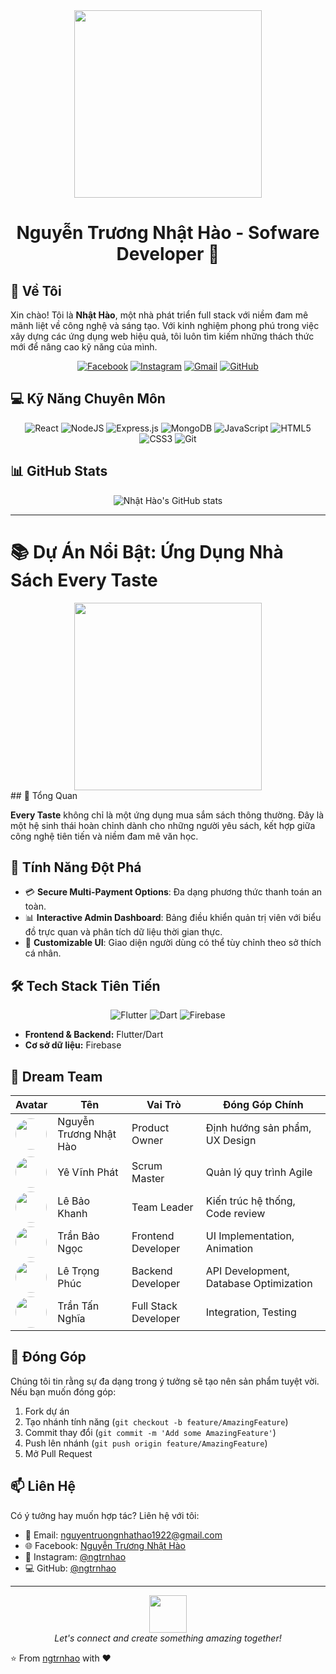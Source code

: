 <div align="center">
  <img src="https://media.giphy.com/media/26tn33aiTi1jkl6H6/giphy.gif" width="300">
  <h1>Nguyễn Trương Nhật Hào - Sofware Developer  🚀</h1>
</div>

## 🌟 Về Tôi

Xin chào! Tôi là **Nhật Hào**, một nhà phát triển full stack với niềm đam mê mãnh liệt về công nghệ và sáng tạo. Với kinh nghiệm phong phú trong việc xây dựng các ứng dụng web hiệu quả, tôi luôn tìm kiếm những thách thức mới để nâng cao kỹ năng của mình.

<div align="center">

[![Facebook](https://img.shields.io/badge/Facebook-%231877F2.svg?style=for-the-badge&logo=Facebook&logoColor=white)](https://facebook.com/Xuhaoo202)
[![Instagram](https://img.shields.io/badge/Instagram-%23E4405F.svg?style=for-the-badge&logo=Instagram&logoColor=white)](https://instagram.com/ngtrnhao)
[![Gmail](https://img.shields.io/badge/Gmail-D14836?style=for-the-badge&logo=gmail&logoColor=white)](mailto:nguyentruongnhathao1922@gmail.com)
[![GitHub](https://img.shields.io/badge/GitHub-%23121011.svg?style=for-the-badge&logo=github&logoColor=white)](https://github.com/ngtrnhao)

</div>

## 💻 Kỹ Năng Chuyên Môn

<div align="center">

![React](https://img.shields.io/badge/react-%2320232a.svg?style=for-the-badge&logo=react&logoColor=%2361DAFB)
![NodeJS](https://img.shields.io/badge/node.js-6DA55F?style=for-the-badge&logo=node.js&logoColor=white)
![Express.js](https://img.shields.io/badge/express.js-%23404d59.svg?style=for-the-badge&logo=express&logoColor=%2361DAFB)
![MongoDB](https://img.shields.io/badge/MongoDB-%234ea94b.svg?style=for-the-badge&logo=mongodb&logoColor=white)
![JavaScript](https://img.shields.io/badge/javascript-%23323330.svg?style=for-the-badge&logo=javascript&logoColor=%23F7DF1E)
![HTML5](https://img.shields.io/badge/html5-%23E34F26.svg?style=for-the-badge&logo=html5&logoColor=white)
![CSS3](https://img.shields.io/badge/css3-%231572B6.svg?style=for-the-badge&logo=css3&logoColor=white)
![Git](https://img.shields.io/badge/git-%23F05033.svg?style=for-the-badge&logo=git&logoColor=white)

</div>

## 📊 GitHub Stats

<div align="center">

![Nhật Hào's GitHub stats](https://github-readme-stats.vercel.app/api?username=ngtrnhao&show_icons=true&theme=radical)

</div>

---

# 📚 Dự Án Nổi Bật: Ứng Dụng Nhà Sách Every Taste

<div align="center">
<img src="https://media.giphy.com/media/l0HlOBZcl7sbV6LnO/giphy.gif" width="300">
</div>
## 🌟 Tổng Quan

**Every Taste** không chỉ là một ứng dụng mua sắm sách thông thường. Đây là một hệ sinh thái hoàn chỉnh dành cho những người yêu sách, kết hợp giữa công nghệ tiên tiến và niềm đam mê văn học.

## 🎯 Tính Năng Đột Phá


- 💳 **Secure Multi-Payment Options**: Đa dạng phương thức thanh toán an toàn.
- 📊 **Interactive Admin Dashboard**: Bảng điều khiển quản trị viên với biểu đồ trực quan và phân tích dữ liệu thời gian thực.
- 🌈 **Customizable UI**: Giao diện người dùng có thể tùy chỉnh theo sở thích cá nhân.

## 🛠️ Tech Stack Tiên Tiến

<div align="center">

![Flutter](https://img.shields.io/badge/Flutter-%2302569B.svg?style=for-the-badge&logo=Flutter&logoColor=white)
![Dart](https://img.shields.io/badge/dart-%230175C2.svg?style=for-the-badge&logo=dart&logoColor=white)
![Firebase](https://img.shields.io/badge/firebase-%23039BE5.svg?style=for-the-badge&logo=firebase)

</div>

- **Frontend & Backend:** Flutter/Dart
- **Cơ sở dữ liệu:** Firebase

## 👥 Dream Team

| Avatar | Tên | Vai Trò | Đóng Góp Chính |
|--------|-----|---------|----------------|
| <img src="https://github.com/ngtrnhao.png" width="50" height="50" style="border-radius:50%"> | Nguyễn Trương Nhật Hào | Product Owner | Định hướng sản phẩm, UX Design |
| <img src="https://github.com/vinhphatt.png" width="50" height="50" style="border-radius:50%"> | Yê Vĩnh Phát | Scrum Master | Quản lý quy trình Agile |
| <img src="https://github.com/khanh1113.png" width="50" height="50" style="border-radius:50%"> | Lê Bảo Khanh | Team Leader | Kiến trúc hệ thống, Code review |
| <img src="https://github.com/ngocbt.png" width="50" height="50" style="border-radius:50%"> | Trần Bảo Ngọc | Frontend Developer | UI Implementation, Animation |
| <img src="https://github.com/Phuclene.png" width="50" height="50" style="border-radius:50%"> | Lê Trọng Phúc | Backend Developer | API Development, Database Optimization |
| <img src="https://github.com/enno62.png" width="50" height="50" style="border-radius:50%"> | Trần Tấn Nghĩa | Full Stack Developer | Integration, Testing |

## 🤝 Đóng Góp

Chúng tôi tin rằng sự đa dạng trong ý tưởng sẽ tạo nên sản phẩm tuyệt vời. Nếu bạn muốn đóng góp:

1. Fork dự án
2. Tạo nhánh tính năng (`git checkout -b feature/AmazingFeature`)
3. Commit thay đổi (`git commit -m 'Add some AmazingFeature'`)
4. Push lên nhánh (`git push origin feature/AmazingFeature`)
5. Mở Pull Request

## 📫 Liên Hệ

Có ý tưởng hay muốn hợp tác? Liên hệ với tôi:

- 📧 Email: nguyentruongnhathao1922@gmail.com
- 🌐 Facebook: [Nguyễn Trương Nhật Hào](https://facebook.com/Xuhaoo202)
- 📸 Instagram: [@ngtrnhao](https://instagram.com/ngtrnhao)
- 💻 GitHub: [@ngtrnhao](https://github.com/ngtrnhao)

---

<div align="center">
  <img src="https://media.giphy.com/media/LnQjpWaON8nhr21vNW/giphy.gif" width="60">
  <br>
  <i>Let's connect and create something amazing together!</i>
</div>

⭐️ From [ngtrnhao](https://github.com/ngtrnhao) with ❤️
